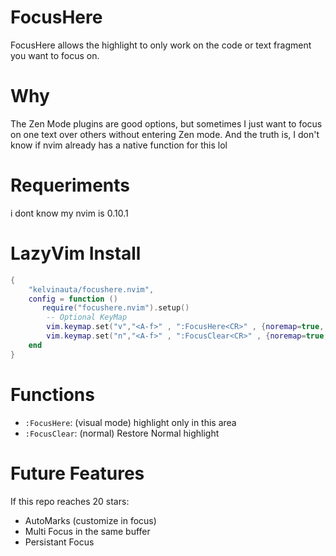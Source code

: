 # FocusHere
FocusHere allows the highlight to only work on the code or text fragment you want to focus on.
# Why
The Zen Mode plugins are good options, but sometimes I just want to focus on one text over others without entering Zen mode.
And the truth is, I don't know if nvim already has a native function for this lol

# Requeriments
i dont know my nvim is 0.10.1

# LazyVim Install
```lua
{
    "kelvinauta/focushere.nvim",
    config = function ()
       require("focushere.nvim").setup()
        -- Optional KeyMap
        vim.keymap.set("v","<A-f>" , ":FocusHere<CR>" , {noremap=true, silent=true})
        vim.keymap.set("n","<A-f>" , ":FocusClear<CR>" , {noremap=true, silent=true})
    end
}
```
# Functions
- `:FocusHere`: (visual mode) highlight only in this area 
- `:FocusClear`: (normal) Restore Normal highlight

# Future Features
If this repo reaches 20 stars:
- AutoMarks (customize in focus)
- Multi Focus in the same buffer
- Persistant Focus
